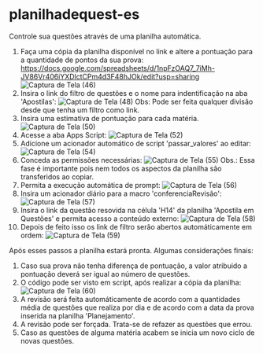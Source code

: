 # planilhadequest-es
Controle sua questões através de uma planilha automática.
1. Faça uma cópia da planilha disponível no link e altere a pontuação para a quantidade de pontos da sua prova:
https://docs.google.com/spreadsheets/d/1npFzOAQ7_7iMh-JV86Vr406iYXDlctCPm4d3F48hJOk/edit?usp=sharing
![Captura de Tela (46)](https://github.com/user-attachments/assets/e88f89d8-b764-4a71-b1c2-405450a494c9)
2. Insira o link do filtro de questões e o nome para indentificação na aba 'Apostilas':
![Captura de Tela (48)](https://github.com/user-attachments/assets/9fe9c713-9df7-48d0-a710-fc34590b91b6)
Obs: Pode ser feita qualquer divisão desde que tenha um filtro como link.
3. Insira uma estimativa de pontuação para cada matéria.
![Captura de Tela (50)](https://github.com/user-attachments/assets/6c746ea0-7806-477a-b2a3-8cfc020909bd)
4. Acesse a aba Apps Script:
![Captura de Tela (52)](https://github.com/user-attachments/assets/2359d7e2-7df2-4210-a69b-aef38f95c9b2)
5. Adicione um acionador automático de script 'passar_valores' ao editar:
![Captura de Tela (54)](https://github.com/user-attachments/assets/ae07d37e-77b9-469b-950a-2fd92ba28837)
6. Conceda as permissões necessárias:
![Captura de Tela (55)](https://github.com/user-attachments/assets/49d2ea36-7dae-4653-9ccb-9aa77f3cda53)
Obs.: Essa fase é importante pois nem todos os aspectos da planilha são transferidos ao copiar.
8. Permita a execução automática de prompt:
![Captura de Tela (56)](https://github.com/user-attachments/assets/d1c12027-a12c-42a7-b75b-02afedf3647d)
9. Insira um acionador diário para a macro 'conferenciaRevisão':
![Captura de Tela (57)](https://github.com/user-attachments/assets/3e21449e-e0d4-46e0-a970-489fde0f0e7f)
10. Insira o link da questão resovida na célula 'H14' da planilha 'Apostila em Questões' e permita acesso a conteúdo externo:
![Captura de Tela (58)](https://github.com/user-attachments/assets/3742eaad-ea66-4891-8784-ae32c49735a8)
11. Depois de feito isso os link de filtro serão abertos automáticamente em ordem:
![Captura de Tela (59)](https://github.com/user-attachments/assets/95b34d23-36f0-43f5-87e0-88ed77df9e0f)

Após esses passos a planilha estará pronta. Algumas considerações finais:
1. Caso sua prova não tenha diferença de pontuação, a valor atribuido a pontuação deverá ser igual ao número de questões.
2. O código pode ser visto em script, após realizar a cópia da planilha:
![Captura de Tela (60)](https://github.com/user-attachments/assets/23382d34-e86a-4967-b115-45287185d841)
3. A revisão será feita automáticamente de acordo com a quantidades média de questões que realiza por dia e de acordo com a data da prova inserida na planilha 'Planejamento'.
4. A revisão pode ser forçada. Trata-se de refazer as questões que errou.
5. Caso as questões de alguma matéria acabem se inicia um novo ciclo de novas questões.
